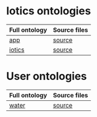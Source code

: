# Iotics ontologies

| Full ontology | Source files |
| --- | --- |
| [app](app) | [source](iotics/app) |
| [iotics](iotics) | [source](iotics/iotics) |


# User ontologies

| Full ontology | Source files |
| --- | --- |
| [water](water) | [source](3rd/water) |


